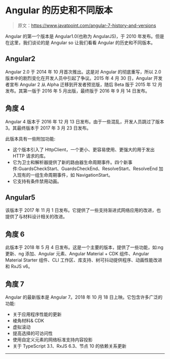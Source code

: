 # Angular 的历史和不同版本

> 原文：<https://www.javatpoint.com/angular-7-history-and-versions>

Angular 的第一个版本是 Angular1.0(也称为 AngularJS)，于 2010 年发布。但是在这里，我们谈论的是 Angular so 让我们看看 Angular 的历史和不同版本。

## Angular2

Angular 2.0 于 2014 年 10 月首次推出。这是对 Angular 的彻底重写，所以 2.0 版本中的剧烈变化在开发人员中引起了争议。2015 年 4 月 30 日，Angular 开发者宣布 Angular 2 从 Alpha 迁移到开发者预览版，随后 Beta 版于 2015 年 12 月发布。其第一版于 2016 年 5 月出版，最终版于 2016 年 9 月 14 日发布。

## 角度 4

Angular 4 版本于 2016 年 12 月 13 日发布。由于一些混乱，开发人员跳过了版本 3。其最终版本于 2017 年 3 月 23 日发布。

此版本具有一些附加功能:

*   这个版本引入了 HttpClient，一个更小、更容易使用、更强大的用于发出 HTTP 请求的库。
*   它为卫士和解析器提供了新的路由器生命周期事件。四个新事件:GuardsCheckStart、GuardsCheckEnd、ResolveStart、ResolveEnd 加入现有的一组生命周期事件，如 NavigationStart。
*   它支持有条件禁用动画。

## Angular5

该版本于 2017 年 11 月 1 日发布。它提供了一些支持渐进式网络应用的改进，也提供了与材料设计相关的改进。

## 角度 6

此版本于 2018 年 5 月 4 日发布。这是一个主要的版本，提供了一些功能，如:ng 更新、ng 添加、Angular 元素、Angular Material + CDK 组件、Angular Material Starter 组件、CLI 工作区、库支持、树可抖动提供程序、动画性能改进和 RxJS v6。

## 角度 7

Angular 的最新版本是 Angular 7。2018 年 10 月 18 日上映。它包含许多广泛的功能:

*   关于应用程序性能的更新
*   棱角材料& CDK
*   虚拟滚动
*   提高选择的可访问性
*   使用自定义元素的网络标准支持内容投影
*   关于 TypeScript 3.1、RxJS 6.3、节点 10 的依赖关系更新

* * *